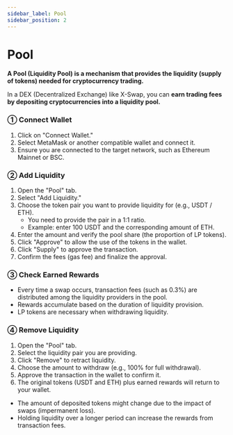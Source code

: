 ```yaml
---
sidebar_label: Pool
sidebar_position: 2
---
```


# Pool

**A Pool (Liquidity Pool) is a mechanism that provides the liquidity (supply of tokens) needed for cryptocurrency trading.**

In a DEX (Decentralized Exchange) like X-Swap, you can **earn trading fees by depositing cryptocurrencies into a liquidity pool.**

### **① Connect Wallet**

1. Click on "Connect Wallet."
2. Select MetaMask or another compatible wallet and connect it.
3. Ensure you are connected to the target network, such as Ethereum Mainnet or BSC.

### **② Add Liquidity**

1. Open the "Pool" tab.
2. Select "Add Liquidity."
3. Choose the token pair you want to provide liquidity for (e.g., USDT / ETH).
    - You need to provide the pair in a 1:1 ratio.
    - Example: enter 100 USDT and the corresponding amount of ETH.
4. Enter the amount and verify the pool share (the proportion of LP tokens).
5. Click "Approve" to allow the use of the tokens in the wallet.
6. Click "Supply" to approve the transaction.
7. Confirm the fees (gas fee) and finalize the approval.

### **③ Check Earned Rewards**

- Every time a swap occurs, transaction fees (such as 0.3%) are distributed among the liquidity providers in the pool.
- Rewards accumulate based on the duration of liquidity provision.
- LP tokens are necessary when withdrawing liquidity.

### **④ Remove Liquidity**

1. Open the "Pool" tab.
2. Select the liquidity pair you are providing.
3. Click "Remove" to retract liquidity.
4. Choose the amount to withdraw (e.g., 100% for full withdrawal).
5. Approve the transaction in the wallet to confirm it.
6. The original tokens (USDT and ETH) plus earned rewards will return to your wallet.

- The amount of deposited tokens might change due to the impact of swaps (impermanent loss).
- Holding liquidity over a longer period can increase the rewards from transaction fees.